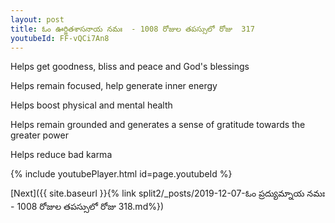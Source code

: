```yaml
---
layout: post
title: ఓం ఊర్జితశాసనాయ నమః  - 1008 రోజుల తపస్సులో రోజు  317
youtubeId: FF-vQCi7An8
---
```

 
 
Helps get goodness, bliss and peace and God's blessings
 
Helps remain focused, help generate inner energy 
 
Helps boost physical and mental health 
 
Helps remain grounded and generates a sense of gratitude towards the greater power 
 
Helps reduce bad karma
 
 
 
 


{% include youtubePlayer.html id=page.youtubeId %}
 
[Next]({{ site.baseurl }}{% link  split2/_posts/2019-12-07-ఓం ప్రద్యుమ్నాయ నమః  - 1008 రోజుల తపస్సులో రోజు  318.md%})
 
